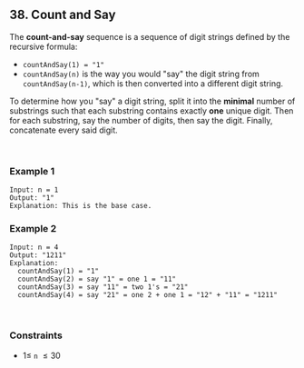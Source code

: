 ## 38. Count and Say

The **count-and-say** sequence is a sequence of digit strings defined by the recursive formula:

- `countAndSay(1) = "1"`
- `countAndSay(n)` is the way you would "say" the digit string from `countAndSay(n-1)`, which is then converted into a different digit string.

To determine how you "say" a digit string, split it into the **minimal** number of substrings such that each substring contains exactly **one** unique digit. Then for each substring, say the number of digits, then say the digit. Finally, concatenate every said digit.

<br>

### Example 1

```
Input: n = 1
Output: "1"
Explanation: This is the base case.
```

### Example 2

```
Input: n = 4
Output: "1211"
Explanation:
  countAndSay(1) = "1"
  countAndSay(2) = say "1" = one 1 = "11"
  countAndSay(3) = say "11" = two 1's = "21"
  countAndSay(4) = say "21" = one 2 + one 1 = "12" + "11" = "1211"
```

<br>

### Constraints

- $1 \leqslant$ `n` $\leqslant 30$
